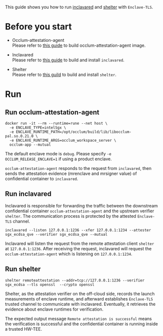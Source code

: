 This guide shows you how to run [inclavared](https://github.com/alibaba/inclavare-containers/tree/master/inclavared) and [shelter](https://github.com/alibaba/inclavare-containers/tree/master/shelter) with `Enclave-TLS`.

# Before you start

- Occlum-attestation-agent  
  Please refer to [this guide](https://github.com/alibaba/inclavare-containers/blob/master/enclave-tls/docs/run_enclave_tls_with_occlum.md#building-occlum-container-image) to build occlum-attestation-agent image.

- Inclavared  
  Please refer to [this guide](https://github.com/alibaba/inclavare-containers/blob/master/inclavared/README.md#build) to build and install `inclavared`.

- Shelter  
  Please refer to [this guild](https://github.com/alibaba/inclavare-containers/blob/master/shelter/README.md) to build and install `shelter`.

# Run

## Run occlum-attestation-agent

```shell
docker run -it --rm --runtime=rune --net host \
  -e ENCLAVE_TYPE=intelSgx \
  -e ENCLAVE_RUNTIME_PATH=/opt/occlum/build/lib/libocclum-pal.so.0.21.0 \
  -e ENCLAVE_RUNTIME_ARGS=occlum_workspace_server \
  occlum-app --mutual
```

The default enclave mode is `debug`. Please specify `-e OCCLUM_RELEASE_ENCLAVE=1` if using a product enclave.

`occlum-attestation-agent` responds to the request from `inclavared`, then sends the attestation evidence (mrenclave and mrsigner value) of confidential container to `inclavared`.

## Run inclavared

Inclavared is responsible for forwarding the traffic between the downstream confidential container `occlum-attestation-agent` and the upstream verifier `shelter`. The communication process is protected by the attested `Enclave-TLS` channel.

```shell
inclavared --listen 127.0.0.1:1236 --xfer 127.0.0.1:1234 --attester sgx_ecdsa_qve --verifier sgx_ecdsa_qve --mutual
```

Inclavared will listen the request from the remote attestation client `shelter` at `127.0.0.1:1236`. After receiving the request, inclavared will request the `occlum-attestation-agent` which is listening on `127.0.0.1:1234`.

## Run shelter

```shell
shelter remoteattestation --addr=tcp://127.0.0.1:1236 --verifier sgx_ecdsa --tls openssl  --crypto openssl
```

Shelter, as the attestation verifier on the off-cloud side, records the launch measurements of enclave runtime, and afterward establishes `Enclave-TLS` trusted channel to communicate with inclavared. Eventually, it retrieves the evidence about enclave runtimes for verification.

The expected output message `Remote attestation is successful` means the verification is successful and the confidential container is running inside a trusted HW-TEE.
